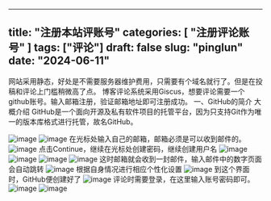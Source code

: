 
---
title: "注册本站评账号"
categories: [ "注册评论账号" ]
tags: ["评论"]
draft: false
slug: "pinglun"
date: "2024-06-11"
---



网站采用静态，好处是不需要服务器维护费用，只需要有个域名就行了。但是在投稿和评论上门槛稍微高了点。
博客评论系统采用Giscus，想要评论需要一个github账号。输入邮箱注册，验证邮箱地址即可注册成功。
一、GitHub的简介
大概介绍
GitHub是一个面向开源及私有软件项目的托管平台，因为只支持Git作为唯一的版本库格式进行托管，故名GitHub。

![image](/images/注册/1.png)
![image](/images/注册/2.png)
在光标处输入自己的邮箱，邮箱必须是可以收到邮件的。
![image](/images/注册/3.png)
点击Continue，继续在光标处创建密码，继续创建用户名
![image](/images/注册/4.png)
![image](/images/注册/5.png)
![image](/images/注册/6.png)
![image](/images/注册/7.png)
这时邮箱就会收到一封邮件，输入邮件中的数字页面会自动跳转
![image](/images/注册/8.png)
根据自身情况进行相应个性化设置
![image](/images/注册/9.png)
到这个界面时，GitHub便创建好了
![image](/images/注册/10.png)
评论时需要登录，在这里输入账号密码即可。
![image](/images/注册/1.png)
![image](/images/注册/11.png)